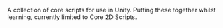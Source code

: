 A collection of core scripts for use in Unity.
Putting these together whilst learning, currently limited to Core 2D Scripts.

